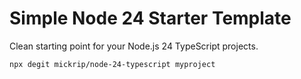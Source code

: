 # Simple Node 24 Starter Template

Clean starting point for your Node.js 24 TypeScript projects. 

```bash
npx degit mickrip/node-24-typescript myproject
```


